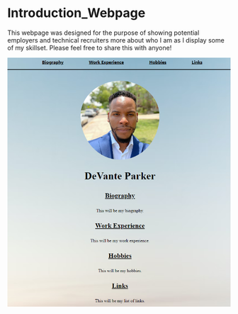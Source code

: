 # Introduction_Webpage

This webpage was designed for the purpose of showing potential employers and technical recruiters more about who I am as I display some of my skillset. Please feel free to share this with anyone!

<img src="./images/Webpage-Prototype.PNG" alt="DeVante's Headshot">